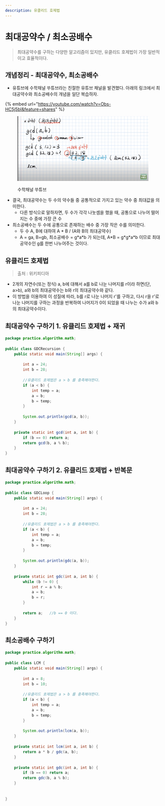 ```yaml
---
description: 유클리드 호제법
---
```


# 최대공약수 / 최소공배수

> 최대공약수를 구하는 다양한 알고리즘이 있지만, 유클리드 호제법이 가장 일반적이고 효율적이다.&#x20;

## 개념정리 - 최대공약수, 최소공배수&#x20;

* 유튜브에 수학채널 쑤튜브라는 친절한 유튜브 채널을 발견했다. 아래의 링크에서 최대공약수와 최소공배수의 개념을 일단 복습하자.&#x20;

{% embed url="https://youtube.com/watch?v=Obs-HC5j5bI&feature=shares" %}

<figure><img src="../../../../.gitbook/assets/image (5) (1) (3).png" alt=""><figcaption><p>수학채널 쑤튜브 </p></figcaption></figure>

* 결국, 최대공약수는 두 수의 약수들 중 공통적으로 가지고 있는 약수 중 최대값을 의미한다.&#x20;
  * 다른 방식으로 말하자면, 두 수가 각각 나눗셈을 했을 때, 공통으로 나누어 떨어지는 수 중에 가장 큰 수
* 최소공배수는 두 수에 공통으로 존재하는 배수 중 가장 작은 수를 의미한다.&#x20;
  * 두 수 A, B에 대하여 A \* B / (A와 B의 최대공약수)&#x20;
  * A = ga, B=gb, 최소공배수 = g\*a\*b 가 되는데, A\*B = g\*g\*a\*b 이므로 최대공약수인 g를 한번 나누어주는 것이다.&#x20;



## 유클리드 호제법

> 출처 : 위키피디아&#x20;

* 2개의 자연수(또는 정식) a, b에 대해서 a를 b로 나눈 나머지를 r이라 하면(단, a>b), a와 b의 최대공약수는 b와 r의 최대공약수와 같다.&#x20;
* 이 방법을 이용하여 이 성질에 따라, b를 r로 나눈 나머지 r'를 구하고, 다시 r을 r'로 나눈 나머지를 구하는 과정을 반복하여 나머지가 0이 되었을 때 나누는 수가 a와 b의 최대공약수이다.



## 최대공약수 구하기 1. 유클리드 호제법 + 재귀

```java
package practice.algorithm.math;

public class GDCRecursion {
    public static void main(String[] args) {

        int a = 24;
        int b = 28;

        //유클리드 호제법은 a > b 를 충족해야한다.
        if (a < b) {
            int temp = a;
            a = b;
            b = temp;
        }

        System.out.println(gcd(a, b));
    }

    private static int gcd(int a, int b) {
        if (b == 0) return a;
        return gcd(b, a % b);
    }
}
```

## 최대공약수 구하기 2. 유클리드 호제법 + 반복문

```java
package practice.algorithm.math;

public class GDCLoop {
    public static void main(String[] args) {

        int a = 24;
        int b = 28;

        //유클리드 호제법은 a > b 를 충족해야한다.
        if (a < b) {
            int temp = a;
            a = b;
            b = temp;
        }

        System.out.println(gdc(a, b));
    }

    private static int gdc(int a, int b) {
        while (b != 0) {
            int r = a % b;
            a = b;
            b = r;
        }

        return a;   //b == 0 이다.
    }
}
```

## 최소공배수 구하기 &#x20;

```java
package practice.algorithm.math;

public class LCM {
    public static void main(String[] args) {

        int a = 8;
        int b = 10;

        //유클리드 호제법은 a > b 를 충족해야한다.
        if (a < b) {
            int temp = a;
            a = b;
            b = temp;
        }

        System.out.println(lcm(a, b));
    }

    private static int lcm(int a, int b) {
        return a * b / gdc(a, b);
    }

    private static int gdc(int a, int b) {
        if (b == 0) return a;
        return gdc(b, a % b);
    }


}
```

